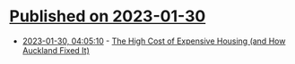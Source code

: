 # [Published on 2023-01-30](index.md)

* [2023-01-30, 04:05:10](https://news.ycombinator.com/item?id=34575658) - [The High Cost of Expensive Housing (and How Auckland Fixed It)](https://brettongoods.substack.com/p/the-high-cost-of-expensive-housing)

